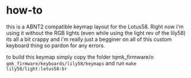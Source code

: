 # how-to
this is a ABNT2 compatible keymap layout for the Lotus58. Right now i'm using it without the RGB lights (even while using the light rev of the lily58)
its all a bit crappy and i'm really just a begginer on all of this custom keyboard thing so pardon for any errors.

to build this keymap simply copy the folder tqmk_firmware/o `qmk_firmware/keyboards/lily58/keymaps` and run `make lily58/light:lotus58-br`
